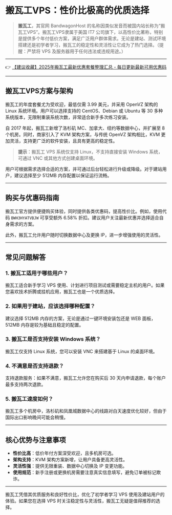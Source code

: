 # 搬瓦工VPS：性价比极高的优质选择

> **搬瓦工**，其官网 BandwagonHost 的名称因类似发音而被国内站长称为“搬瓦工VPS”。搬瓦工VPS隶属于美国 IT7 公司旗下，以高性价比著称，特别是提供多个年付低价方案，满足广泛用户群体需求。无论是建站、测试环境搭建还是初学者学习，搬瓦工的稳定性和灵活性让它成为了热门选择。（提醒：严禁将 VPS 及服务器用于任何违法或违规用途。）

---

👉 [【建议收藏】2025年搬瓦工最新优惠套餐整理汇总 - 每日更新最新可用优惠码](https://bit.ly/banwagon)

---

## 搬瓦工VPS方案与架构

搬瓦工的年度套餐尤为受欢迎，最低仅需 3.99 美元，并采用 OpenVZ 架构的 Linux 系统环境。用户可以选择支持的 CentOS、Debian 或 Ubuntu 等 30 多种系统版本，无限制重装系统次数，非常适合新手多次练习安装。

自 2017 年起，搬瓦工新增了洛杉矶 MC、加拿大、纽约等数据中心，并扩展至 8 个机房。同时，商家引入了 KVM 架构方案，与传统 OpenVZ 架构相比，KVM 更加灵活，支持更广泛的软件安装，且具有更高的稳定性。

> **提示**：搬瓦工 VPS 系统仅支持 Linux，不支持直接安装 Windows 系统，可通过 VNC 或其他方式创建桌面环境。

用户可根据需求选择合适的方案，并可通过后台轻松进行升级或降级。对于建站用户，建议选择至少 512MB 内存配置以保证运行流畅。

---

## 购买与优惠码指南

搬瓦工官方提供便捷购买体验，同时提供各类优惠码，提高性价比。例如，使用代码 `BWH3HYATVBJW` 可享受额外 6.58% 折扣。建议用户关注最新优惠并选择适合自身需求的方案。

此外，搬瓦工允许用户随时切换数据中心及更换 IP，进一步增强使用的灵活性。

---

## 常见问题解答

### 1. 搬瓦工适用于哪些用户？
搬瓦工适合新手学习 VPS 使用、计划进行项目测试或需要稳定主机的用户。如果您喜欢技术折腾或挂机应用，搬瓦工也是一个优质选择。

### 2. 如果用于建站，应该选择哪种配置？
建议选择 512MB 内存的方案，无论是通过一键环境安装包还是 WEB 面板，512MB 内存是较为基础且稳定的配置。

### 3. 搬瓦工是否支持安装 Windows 系统？
搬瓦工仅支持 Linux 系统，您可以安装 VNC 来搭建基于 Linux 的桌面环境。

### 4. 不满意是否支持退款？
支持退款服务：如果不满意，搬瓦工允许您在购买后 30 天内申请退款，每个账户最多支持两次退款。

### 5. 搬瓦工速度如何？
搬瓦工多个机房中，洛杉矶和凤凰城数据中心的线路对白天速度优化较好，但由于国际出口影响晚间可能会稍慢。

---

## 核心优势与注意事项

- **性价比高**：低价年付方案深受欢迎，且多机房可选。
- **架构支持**：KVM 架构方案新增，让用户具备更高灵活性。
- **灵活性强**：提供无限重装、数据中心切换及 IP 变更功能。
- **使用规范**：新手注册或更换机房需要注意真实信息填写，避免订单被标记欺诈。

---

搬瓦工凭借其优质服务和良好性价比，优化了初学者学习 VPS 使用及建站用户的体验。如果您在选择 VPS 时关注稳定性与灵活性，搬瓦工无疑是值得推荐的选择。